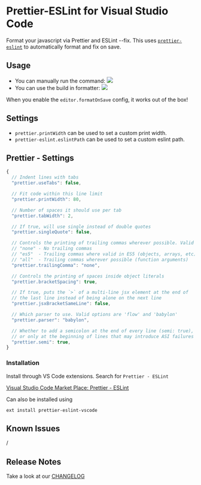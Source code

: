 # Prettier-ESLint for Visual Studio Code

Format your javascript via Prettier and ESLint --fix. This uses [`prettier-eslint`][prettier-eslint] to automatically format and fix on save.

## Usage

- You can manually run the command: ![](https://github.com/RobinMalfait/prettier-eslint-code/raw/master/screenshots/command.png)
- You can use the build in formatter: ![](https://github.com/RobinMalfait/prettier-eslint-code/raw/master/screenshots/format.png)

When you enable the `editor.formatOnSave` config, it works out of the box!

## Settings

- `prettier.printWidth` can be used to set a custom print width.
- `prettier-eslint.eslintPath` can be used to set a custom eslint path.

## Prettier - Settings

```js
{
  // Indent lines with tabs
  "prettier.useTabs": false,

  // Fit code within this line limit
  "prettier.printWidth": 80,

  // Number of spaces it should use per tab
  "prettier.tabWidth": 2,

  // If true, will use single instead of double quotes
  "prettier.singleQuote": false,

  // Controls the printing of trailing commas wherever possible. Valid options:
  // "none" - No trailing commas
  // "es5"  - Trailing commas where valid in ES5 (objects, arrays, etc)
  // "all"  - Trailing commas wherever possible (function arguments)
  "prettier.trailingComma": "none",

  // Controls the printing of spaces inside object literals
  "prettier.bracketSpacing": true,

  // If true, puts the `>` of a multi-line jsx element at the end of
  // the last line instead of being alone on the next line
  "prettier.jsxBracketSameLine": false,

  // Which parser to use. Valid options are 'flow' and 'babylon'
  "prettier.parser": "babylon",

  // Whether to add a semicolon at the end of every line (semi: true),
  // or only at the beginning of lines that may introduce ASI failures (semi: false)
  "prettier.semi": true,
}
```

### Installation

Install through VS Code extensions. Search for `Prettier - ESLint`

[Visual Studio Code Market Place: Prettier - ESLint](https://marketplace.visualstudio.com/items?itemName=RobinMalfait.prettier-eslint-vscode)

Can also be installed using 

```
ext install prettier-eslint-vscode
```

## Known Issues

/

## Release Notes

Take a look at our [CHANGELOG](https://github.com/RobinMalfait/prettier-eslint-code/blob/master/CHANGELOG.md)

[prettier-eslint]: https://github.com/prettier/prettier-eslint